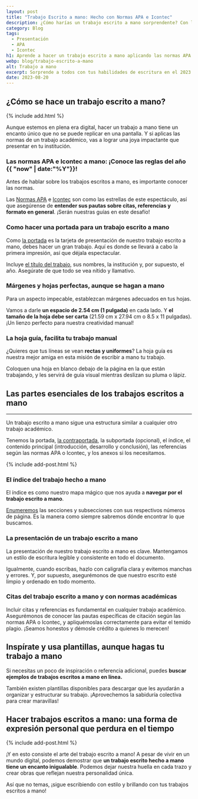 ```yaml
---
layout: post
title: "Trabajo Escrito a mano: Hecho con Normas APA e Icontec"
description: ¿Cómo harías un trabajo escrito a mano sorprendente? Con las normas APA/Icontec, crea una presentación impactante.¡Entra y deslumbra con tus letras únicas!
category: Blog
tags:
  - Presentación
  - APA
  - Icontec
h1: Aprende a hacer un trabajo escrito a mano aplicando las normas APA e Icontec
webp: blog/trabajo-escrito-a-mano
alt: Trabajo a mano
excerpt: Sorprende a todos con tus habilidades de escritura en el 2023. En este artículo, aprenderás **los pasos clave para hacer un trabajo escrito a mano increíble** y cumplir con las normas APA e Icontec. ¡Vamos a brillar con nuestros lápices y plumas!
date: 2023-08-20
---
```

## ¿Cómo se hace un trabajo escrito a mano?

{% include add.html %}

Aunque estemos en plena era digital, hacer un trabajo a mano tiene un encanto único que no se puede replicar en una pantalla. Y si aplicas las normas de un trabajo académico, vas a lograr una joya impactante que presentar en tu institución.

### Las normas APA e Icontec a mano: ¡Conoce las reglas del año {{ "now" | date:"%Y"}}!

Antes de hablar sobre los trabajos escritos a mano, es importante conocer las normas.

Las [Normas APA]({{'normas-apa'|relative_url}} "Norma APA") e [Icontec]({{'normas-icontec'|relative_url}} "Norma Icontec") son como las estrellas de este espectáculo, así que asegúrense de **entender sus pautas sobre citas, referencias y formato en general**. ¡Serán nuestras guías en este desafío!

### Como hacer una portada para un trabajo escrito a mano

Como [la portada]({{'portada-trabajo-escrito'|relative_url}} "Portadas del trabajo") es la tarjeta de presentación de nuestro trabajo escrito a mano, debes hacer un gran trabajo. Aquí es donde se llevará a cabo la primera impresión, así que déjala espectacular.

Incluye [el título del trabajo]({{'titulos-trabajo-escrito'|relative_url}} "Título del trabajo"), sus nombres, la institución y, por supuesto, el año. Asegúrate de que todo se vea nítido y llamativo.

### Márgenes y hojas perfectas, aunque se hagan a mano

Para un aspecto impecable, establezcan márgenes adecuados en tus hojas.

Vamos a darle **un espacio de 2.54 cm (1 pulgada)** en cada lado. Y **el tamaño de la hoja debe ser carta** (21.59 cm x 27.94 cm o 8.5 x 11 pulgadas). ¡Un lienzo perfecto para nuestra creatividad manual!

### La hoja guía, facilita tu trabajo manual

¿Quieres que tus líneas se vean **rectas y uniformes**? La hoja guía es nuestra mejor amiga en esta misión de escribir a mano tu trabajo.

Coloquen una hoja en blanco debajo de la página en la que están trabajando, y les servirá de guía visual mientras deslizan su pluma o lápiz.

## Las partes esenciales de los trabajos escritos a mano

-----

Un trabajo escrito a mano sigue una estructura similar a cualquier otro trabajo académico.

Tenemos la portada, [la contraportada]({{'contraportada-trabajo-escrito'|relative_url}}), la subportada (opcional), el índice, el contenido principal (introducción, desarrollo y conclusión), las referencias según las normas APA o Icontec, y los anexos si los necesitamos.

{% include add-post.html %}

### El índice del trabajo hecho a mano

El índice es como nuestro mapa mágico que nos ayuda a **navegar por el trabajo escrito a mano**.

[Enumeremos]({{'numeracion-trabajo-escrito'|relative_url}}) las secciones y subsecciones con sus respectivos números de página. Es la manera como siempre sabremos dónde encontrar lo que buscamos.

### La presentación de un trabajo escrito a mano

La presentación de nuestro trabajo escrito a mano es clave. Mantengamos un estilo de escritura legible y consistente en todo el documento.

Igualmente, cuando escribas, hazlo con caligrafía clara y evitemos manchas y errores. Y, por supuesto, asegurémonos de que nuestro escrito esté limpio y ordenado en todo momento.

### Citas del trabajo escrito a mano y con normas académicas

Incluir citas y referencias es fundamental en cualquier trabajo académico. Asegurémonos de conocer las pautas específicas de citación según las normas APA o Icontec, y apliquémoslas correctamente para evitar el temido plagio. ¡Seamos honestos y démosle crédito a quienes lo merecen!

## Inspírate y usa plantillas, aunque hagas tu trabajo a mano

Si necesitas un poco de inspiración o referencia adicional, puedes **buscar ejemplos de trabajos escritos a mano en línea.**

También existen plantillas disponibles para descargar que les ayudarán a organizar y estructurar su trabajo. ¡Aprovechemos la sabiduría colectiva para crear maravillas!

## Hacer trabajos escritos a mano: una forma de expresión personal que perdura en el tiempo

{% include add-post.html %}

¡Y en esto consiste el arte del trabajo escrito a mano! A pesar de vivir en un mundo digital, podemos demostrar que **un trabajo escrito hecho a mano tiene un encanto inigualable**. Podemos dejar nuestra huella en cada trazo y crear obras que reflejan nuestra personalidad única.

Así que no temas, ¡sigue escribiendo con estilo y brillando con tus trabajos escritos a mano!
